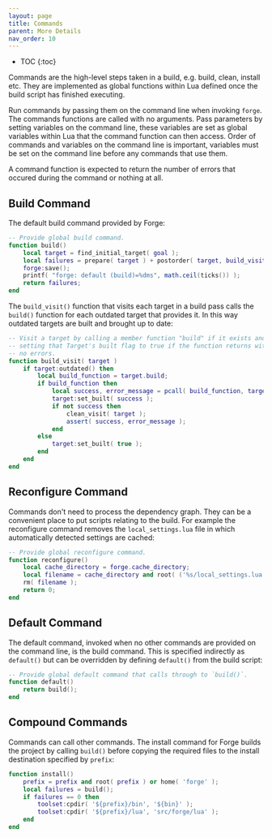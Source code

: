 ```yaml
---
layout: page
title: Commands
parent: More Details
nav_order: 10
---
```


- TOC
{:toc}

Commands are the high-level steps taken in a build, e.g. build, clean, install etc.  They are implemented as global functions within Lua defined once the build script has finished executing.

Run commands by passing them on the command line when invoking `forge`.  The commands functions are called with no arguments.  Pass parameters by setting variables on the command line, these variables are set as global variables within Lua that the command function can then access.  Order of commands and variables on the command line is important, variables must be set on the command line before any commands that use them.

A command function is expected to return the number of errors that occured during the command or nothing at all.

## Build Command

The default build command provided by Forge:

~~~lua
-- Provide global build command.
function build()
    local target = find_initial_target( goal );
    local failures = prepare( target ) + postorder( target, build_visit );
    forge:save();
    printf( "forge: default (build)=%dms", math.ceil(ticks()) );
    return failures;
end
~~~

The `build_visit()` function that visits each target in a build pass calls the `build()` function for each outdated target that provides it.  In this way outdated targets are built and brought up to date:

~~~lua
-- Visit a target by calling a member function "build" if it exists and 
-- setting that Target's built flag to true if the function returns with
-- no errors.
function build_visit( target )
    if target:outdated() then
        local build_function = target.build;
        if build_function then 
            local success, error_message = pcall( build_function, target.toolset, target );
            target:set_built( success );
            if not success then 
                clean_visit( target );
                assert( success, error_message );
            end
        else
            target:set_built( true );
        end
    end
end
~~~

## Reconfigure Command

Commands don't need to process the dependency graph.  They can be a convenient place to put scripts relating to the build.  For example the reconfigure command removes the `local_settings.lua` file in which automatically detected settings are cached:

~~~lua
-- Provide global reconfigure command.
function reconfigure()
    local cache_directory = forge.cache_directory;
    local filename = cache_directory and root( ('%s/local_settings.lua'):format(cache_directory) ) or root( 'local_settings.lua' );
    rm( filename );
    return 0;
end
~~~

## Default Command

The default command, invoked when no other commands are provided on the command line, is the build command.  This is specified indirectly as `default()` but can be overridden by defining `default()` from the build script:

~~~lua
-- Provide global default command that calls through to `build()`.
function default()
    return build();
end
~~~

## Compound Commands

Commands can call other commands.  The install command for Forge builds the project by calling `build()` before copying the required files to the install destination specified by `prefix`:

~~~lua
function install()
    prefix = prefix and root( prefix ) or home( 'forge' );
    local failures = build();
    if failures == 0 then 
        toolset:cpdir( '${prefix}/bin', '${bin}' );
        toolset:cpdir( '${prefix}/lua', 'src/forge/lua' );
    end
end
~~~
